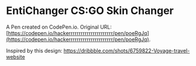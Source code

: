 # EntiChanger CS:GO Skin Changer

A Pen created on CodePen.io. Original URL: [https://codepen.io/hackerrrrrrrrrrrrrrrrrrrrrr/pen/poeRgJq](https://codepen.io/hackerrrrrrrrrrrrrrrrrrrrrr/pen/poeRgJq).

Inspired by this design: https://dribbble.com/shots/6759822-Voyage-travel-website
